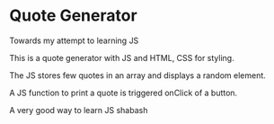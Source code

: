 # Quote Generator

Towards my attempt to learning JS

This is a quote generator with JS and HTML, CSS for styling.

The JS stores few quotes in an array and displays a random element.

A JS function to print a quote is triggered onClick of a button.

A very good way to learn JS shabash
